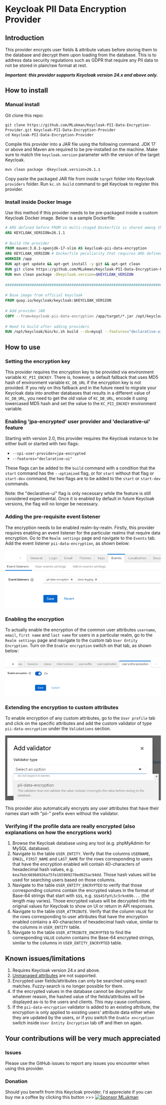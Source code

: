 # Keycloak PII Data Encryption Provider

## Introduction

This provider encrypts user fields & attribute values before storing them to the database and decrypt them upon loading from the database. This is to address data security regulations such as GDPR that require any PII data to not be stored in plain/raw format at rest.

***Important: this provider supports Keycloak version 24.x and above only.*** 

## How to install

### Manual install

Git clone this repo:

```shell
git clone https://github.com/MLukman/Keycloak-PII-Data-Encryption-Provider.git Keycloak-PII-Data-Encryption-Provider
cd Keycloak-PII-Data-Encryption-Provider
```

Compile this provider into a JAR file using the following command. JDK 17 or above and Maven are required to be pre-installed on the machine. Make sure to match the `keycloak.version` parameter with the version of the target Keycloak.

```shell 
mvn clean package -Dkeycloak.version=26.1.1
```

Copy paste the packaged JAR file from inside `target` folder into Keycloak `providers` folder. Run `kc.sh build` command to get Keycloak to register this provider.

### Install inside Docker Image

Use this method if this provider needs to be pre-packaged inside a custom Keycloak Docker image. Below is a sample Dockerfile:

```dockerfile
# ARG defined before FROM in multi-staged Dockerfile is shared among the stages
ARG KEYCLOAK_VERSION=26.1.1

# Build the provider
FROM maven:3.8.1-openjdk-17-slim AS keycloak-pii-data-encryption
ARG KEYCLOAK_VERSION # Dockerfile peculiarity that requires ARG defined before FROM to be re-declared afterwards if we want to use it in the stage
WORKDIR /app
RUN apt-get update && apt-get install -y git && apt-get clean
RUN git clone https://github.com/MLukman/Keycloak-PII-Data-Encryption-Provider.git .
RUN mvn clean package -Dkeycloak.version=$KEYCLOAK_VERSION

################################################################################

# Base image from official keycloak
FROM quay.io/keycloak/keycloak:$KEYCLOAK_VERSION

# Add provider JAR
COPY --from=keycloak-pii-data-encryption /app/target/*.jar /opt/keycloak/providers

# Need to build after adding providers
RUN /opt/keycloak/bin/kc.sh build --db=mysql --features="declarative-ui" --spi-user-provider=jpa-encrypted

```

## How to use

### Setting the encryption key

This provider requires the encryption key to be provided via environment variable `KC_PII_ENCKEY`. There is, however, a default fallback that uses MD5 hash of environment variable `KC_DB_URL` if the encryption key is not provided. If you rely on this fallback and in the future need to migrate your Keycloak data into another databases that results in a different value of `KC_DB_URL`, you need to get the old value of `KC_DB_URL`, encode it using lowercased MD5 hash and set the value to the `KC_PII_ENCKEY` environment variable.

### Enabling 'jpa-encrypted' user provider and 'declarative-ui' feature

Starting with version 2.0, this provider requires the Keycloak instance to be either built or started with two flags:

-  `--spi-user-provider=jpa-encrypted`
- `--features="declarative-ui"`

These flags can be added to the `build` command with a condition that the `start` command has the `--optimized` flag, or for `start` without that flag or `start-dev` command, the two flags are to be added to the `start` or `start-dev` commands.

Note: the "declarative-ui" flag is only necessary while the feature is still considered experimental. Once it is enabled by default in future Keycloak versions, the flag will no longer be necessary.

### Adding the pre-requisite event listener

The encryption needs to be enabled realm-by-realm. Firstly, this provider requires enabling an event listener for the particular realms that require data encryption. Go to the `Realm settings` page and navigate to the `Events` tab. Add the event listener `pii-data-encryption`, as shown below: 

![Screenshot for adding event listener](screenshot-add-event-listener.png)

### Enabling the encryption

To actually enable the encryption of the common user attributes `username`, `email`, `first name` and `last name` for users in a particular realm, go to the `Realm settings` page and navigate to the custom tab `User Entity Encryption`. Turn on the `Enable encryption` switch on that tab, as shown below:

![Screenshot of "User Entity Encryption" tab](screenshot-enable-user-entity-encryption.png)

### Extending the encryption to custom attributes

To enable encryption of any custom attributes, go to the `User profile` tab and click on the specific attributes and add the custom validator of type `pii-data-encryption` under the `Validations` section.

![Screenshot of "Add validator" popup dialog](screenshot-add-validator.png)

This provider also automatically encrypts any user attributes that have their names start with "pii-" prefix even without the validator.

### Verifying if the profile data are really encrypted (also explanations on how the encryptions work)

1. Browse the Keycloak database using any tool (e.g. phpMyAdmin for MySQL database).
2. Navigate to the table `USER_ENTITY`. Verify that the columns `USERNAME`, `EMAIL`, `FIRST_NAME` and `LAST_NAME` for the rows corresponding to users that have the encryption enabled will contain 40-characters of hexadecimal hash values, e.g. `6ea7bdc669b8926a75fe165989270ed025ac94dd`. Those hash values will be used for searching users based on those columns.
3. Navigate to the table `USER_ENTITY_ENCRYPTED` to verify that those corresponding columns contain the encrypted values in the format of Base-64 strings that start with `$$$`, e.g. `$$$4SfpYL5c5rkn69b...` (the length may varies). Those encrypted values will be decrypted into the original values for Keycloak to show on UI or return in API responses.
4. Navigate to the table `USER_ATTRIBUTE`. Verify that the column `VALUE` for the rows corresponding to user attributes that have the encryption enabled contains a 40-characters of hexadecimal hash value, similar to the columns in `USER_ENTITY` table.
5. Navigate to the table `USER_ATTRIBUTE_ENCRYPTED` to find the corresponding `VALUE` column contains the Base-64 encrypted strings, similar to the columns in `USER_ENTITY_ENCRYPTED` table. 

## Known issues/limitations

1. Requires Keycloak version 24.x and above.
2. [Unmanaged attributes](https://www.keycloak.org/docs/latest/server_admin/#_understanding-managed-and-unmanaged-attributes) are not supported.
3. Encrypted user fields/attributes can only be searched using exact matches. Fuzzy-search is no longer possible for them.
4. If the encrypted values in the database cannot be decrypted for whatever reason, the hashed value of the fields/attributes will be displayed as-is to the users and clients. This may cause confusions.
5. If the `pii-data-encryption` validator is added to an existing attribute, the encryption is only applied to existing users' attribute data either when they are updated by the users, or if you switch the `Enable encryption` switch inside `User Entity Encryption` tab off and then on again.

## Your contributions will be very much appreciated

### Issues

Please use the GitHub issues to report any issues you encounter when using this provider.

### Donation

Should you benefit from this Keycloak provider, I'd appreciate if you can buy me a coffee by clicking this button >>> [![Sponsor MLukman](https://img.shields.io/static/v1?label=Sponsor&message=%E2%9D%A4&logo=GitHub&color=%23fe8e86&logoSize=auto)](https://github.com/sponsors/MLukman)
